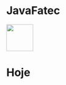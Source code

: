 # JavaFatec

<div class="box">
    <img src="http://www.fatecjd.edu.br/pec/images/fatec-logo-completo.png" height="70"/>
    <br>
    <h1> Hoje</h1>
        </div>
